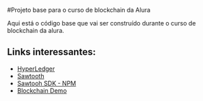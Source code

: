 #Projeto base para o curso de blockchain da Alura

Aqui está o código base que vai ser construído durante o curso de blockchain da alura.

## Links interessantes:

- [HyperLedger](https://www.hyperledger.org/)
- [Sawtooth](https://sawtooth.hyperledger.org/docs/core/releases/latest/)
- [Sawtooh SDK - NPM](https://www.npmjs.com/package/sawtooth-sdk)
- [Blockchain Demo](https://andersbrownworth.com/blockchain/)
  	

